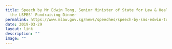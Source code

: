 ```yaml
---
title: Speech by Mr Edwin Tong, Senior Minister of State for Law & Health, at
  the LSPBS' Fundraising Dinner
permalink: https://www.mlaw.gov.sg/news/speeches/speech-by-sms-edwin-tong-lspbs-just-makan-fundraising-dinner/
date: 2019-03-29
layout: link
description: ""
image: ""
---
```

